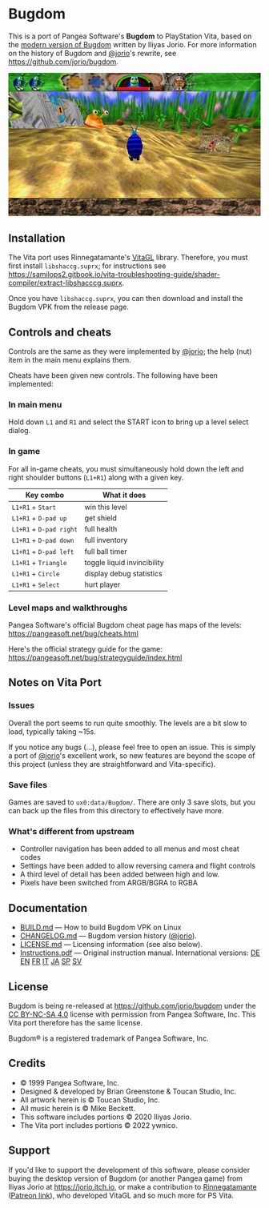 # Bugdom

This is a port of Pangea Software's **Bugdom** to PlayStation Vita, based on the [modern version of Bugdom](https://github.com/jorio/bugdom) written by Iliyas Jorio. For more information on the history of Bugdom and [@jorio](https://github.com/jorio)'s rewrite, see https://github.com/jorio/bugdom.

![Bugdom Screenshot](docs/screenshot.png)

## Installation

The Vita port uses Rinnegatamante's [VitaGL](https://github.com/Rinnegatamante/vitaGL) library. Therefore, you must first install `libshaccg.suprx`; for instructions see https://samilops2.gitbook.io/vita-troubleshooting-guide/shader-compiler/extract-libshacccg.suprx.

Once you have `libshaccg.suprx`, you can then download and install the Bugdom VPK from the release page.

## Controls and cheats
Controls are the same as they were implemented by [@jorio](https://github.com/jorio); the help (nut) item in the main menu explains them.

Cheats have been given new controls. The following have been implemented:

### In main menu

Hold down `L1` and `R1` and select the START icon to bring up a level select dialog.

### In game

For all in-game cheats, you must simultaneously hold down the left and right shoulder buttons (`L1+R1`) along with a given key.

| Key combo               | What it does                |
|-------------------------|-----------------------------|
| `L1+R1` + `Start`       | win this level              |
| `L1+R1` + `D-pad up`    | get shield                  |
| `L1+R1` + `D-pad right` | full health                 |
| `L1+R1` + `D-pad down`  | full inventory              |
| `L1+R1` + `D-pad left`  | full ball timer             |
| `L1+R1` + `Triangle`    | toggle liquid invincibility |
| `L1+R1` + `Circle`      | display debug statistics    |
| `L1+R1` + `Select`      | hurt player                 |

### Level maps and walkthroughs

Pangea Software's official Bugdom cheat page has maps of the levels:
https://pangeasoft.net/bug/cheats.html

Here's the official strategy guide for the game:
https://pangeasoft.net/bug/strategyguide/index.html

## Notes on Vita Port
### Issues
Overall the port seems to run quite smoothly. The levels are a bit slow to load, typically taking ~15s.

If you notice any bugs (...), please feel free to open an issue.
This is simply a port of [@jorio](https://github.com/jorio)'s excellent work, so new features are beyond the scope of this project (unless they are straightforward and Vita-specific).

### Save files
Games are saved to `ux0:data/Bugdom/`. There are only 3 save slots, but you can back up the files from this directory to effectively have more.

### What's different from upstream
- Controller navigation has been added to all menus and most cheat codes
- Settings have been added to allow reversing camera and flight controls
- A third level of detail has been added between high and low.
- Pixels have been switched from ARGB/BGRA to RGBA

## Documentation

- [BUILD.md](BUILD.md) — How to build Bugdom VPK on Linux
- [CHANGELOG.md](CHANGELOG.md) — Bugdom version history ([@jorio](https://github.com/jorio)).
- [LICENSE.md](LICENSE.md) — Licensing information (see also below).
- [Instructions.pdf](docs/Instructions.pdf) — Original instruction manual. International versions:
    [DE](docs/Instructions-DE.pdf)
    [EN](docs/Instructions-EN.pdf)
    [FR](docs/Instructions-FR.pdf)
    [IT](docs/Instructions-IT.pdf)
    [JA](docs/Instructions-JA.pdf)
    [SP](docs/Instructions-ES.pdf)
    [SV](docs/Instructions-SV.pdf)

## License

Bugdom is being re-released at https://github.com/jorio/bugdom under the [CC BY-NC-SA 4.0](LICENSE.md) license with permission from Pangea Software, Inc. This Vita port therefore has the same license.

Bugdom® is a registered trademark of Pangea Software, Inc.

## Credits

- © 1999 Pangea Software, Inc.
- Designed & developed by Brian Greenstone & Toucan Studio, Inc.
- All artwork herein is © Toucan Studio, Inc.
- All music herein is © Mike Beckett.
- This software includes portions © 2020 Iliyas Jorio.
- The Vita port includes portions © 2022 ywnico.

## Support

If you'd like to support the development of this software, please consider buying the desktop version of Bugdom (or another Pangea game) from Iliyas Jorio at https://jorio.itch.io, or make a contribution to [Rinnegatamante](https://github.com/Rinnegatamante) ([Patreon link](https://patreon.com/Rinnegatamante)), who developed VitaGL and so much more for PS Vita.
